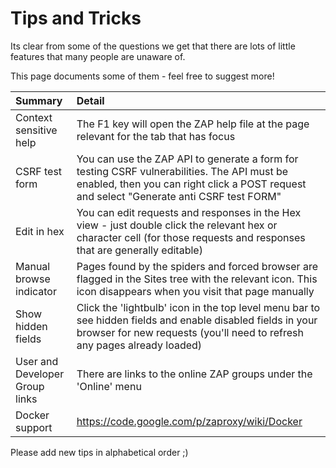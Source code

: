 # Tips and Tricks

Its clear from some of the questions we get that there are lots of little features that many people are unaware of.

This page documents some of them - feel free to suggest more!

| **Summary** | **Detail** |
|:------------|:-----------|
| Context sensitive help | The F1 key will open the ZAP help file at the page relevant for the tab that has focus|
| CSRF test form | You can use the ZAP API to generate a form for testing CSRF vulnerabilities. The API must be enabled, then you can right click a POST request and select "Generate anti CSRF test FORM" |
| Edit in hex | You can edit requests and responses in the Hex view - just double click the relevant hex or character cell (for those requests and responses that are generally editable)|
| Manual browse indicator | Pages found by the spiders and forced browser are flagged in the Sites tree with the relevant icon. This icon disappears when you visit that page manually |
| Show hidden fields | Click the 'lightbulb' icon in the top level menu bar to see hidden fields and enable disabled fields in your browser for new requests (you'll need to refresh any pages already loaded) |
| User and Developer Group links | There are links to the online ZAP groups under the 'Online' menu |
| Docker support | https://code.google.com/p/zaproxy/wiki/Docker |
Please add new tips in alphabetical order ;)